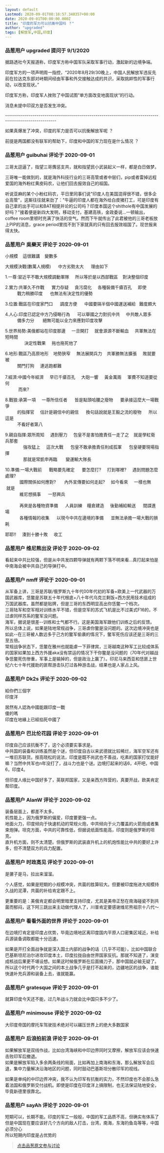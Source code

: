 ```yaml
---
layout: default
Lastmod: 2020-09-01T08:18:57.340357+00:00
date: 2020-09-01T00:00:00.000Z
title: "印度的军力可以抗衡中国吗 ？"
author: "upgraded"
tags: [解放军,中国,印度]
---
```



### 品葱用户 **upgraded** 提问于 9/1/2020
    
据路透社今天报道称，印度军方称中国军队采取军事行动，激起新的边境争端。  
  
印度军方的一项声明周一指控，“2020年8月29/30晚上，中国人民解放军违反先前在拉达克东部对峙期间经由军事和外交接触达成的共识，采取挑衅性的军事行动，以改变现状。”  
  
印度军方称，印度军人挫败了中国试图“单方面改变地面现状“的行动。  
  
消息未提中印双方是否发生冲突。  
  
\--------------------------------------------------------------------------------------------------------  
  
如果真爆发了冲突，印度的军力是否可以抗衡解放军呢 ？  
  
前提是两国都没有联军的帮助下，印度和中国的军力现在是什么情况 ？
    
                

### 品葱用户 **guibuhai** 评论于 2020-09-01
        
三哥太逗逼了，指望三哥膺惩支共，就和指望民小武装起义一样，都是白日做梦。  
  
三哥唯一能做到的，就是海外科技行业的三哥高管或者中层们，pip或者雷掉远程爱国的海外粉红黄皮码农，让他们回去报效自己的祖国。  
  
听说亚麻的某个小粉红码农，平日里同事们说"印度人在美国混得很不错，很多企业高管"，这厮往往就来劲了："牛逼的印度人都在海外给白皮猪打工，可是印度有自己拿的出手可以和BAT相提并论的公司吗？印度本国这个shithole有中国发展的好吗？"接着便是新四大发明，移动支付，基建高铁，金政委说...一顿输出，coffee room里顿时充满了快活的空气。然而下午就传出了此君被他的三哥老板放上PIP的消息，grace period里找不到下家就真的只有回去报效祖国了。现世报来得太快。
        
                

### 品葱用户 **吳樂天** 评论于 2020-09-01
        
小規模    這很難講    變數多  
  
大規模決戰(數萬人規模)      中方劣勢太大      理由如下  
  
1.一尊:習近平不敢大規模調動軍隊     所以等於是以西部戰區    對決整個印度  
  
2.實力:共軍久不作戰      實力存疑     貪污腐化     各種裝備千瘡百孔     即使  
          戰力稍勝印度      也無法有決定性的優勢  
  
3.位置:戰區在印度家門口      調度方便      中國要隔半個中國運送補給   難度頗大  
  
4.人心:印度已認定中方乃侵略行為      可以舉國之力對抗中共     中共敵人眾多  
          備多力分       絕無可能以全力來應對印度攻擊  
  
5.世界局勢:美俄都站在印度那邊     一旦開打     就會源源不斷輸血     共軍無法在短時間  
                決定性戰果     拖也拖死他了  
  
6.地形:戰區乃高原地形    地勢狹窄     無法展開兵力    共軍勝無法擴張     敗就要被  
          關門打狗     連逃跑都難  
              
7.經濟:中國今年經濟     早已千瘡百孔     大砲一響     黃金萬兩     軍費不知道要從何  
           而來?  
  
8.戰狼:承第一項     一尊所信任者      皆是點頭哈腰之廢物      要承接這麼大一場戰爭  
          的指揮官     估計是親信中的親信      換句話說就是王毅之流的廢物      所以這是  
          不看好者第八  
  
9.親自指揮:眾所周知     遇到壓力     包皇不是害怕擔責任一走了之    就是學紅衛兵那套  
               強攻猛上     這次大戰      包皇不敢承擔責任則成孤軍      包皇硬要現場指揮  
               那就是常凱申再臨       變運輸大隊長     
  
10.準備:一場大戰前      戰略要先確定      要怎麼打?     打到哪裡?     遇到問題怎麼處理?  
            國際關係如何應對?       內外宣傳要如何走起?     如今看來     一樣也無     就是  
            維尼想搞事      一怒興兵  
            
            再來是各種物資準備      人員訓練    糧倉建造     後勤補給輸送      間諜進場  
            各種情報的收集      以現今中共在邊境的準備      並無法承擔一場大戰的損耗  
  
耶耶!!     湊到十勝十敗     收工
        
                

### 品葱用户 **维尼熊出没** 评论于 2020-09-02
        
看起来中共比较强，但是从中共发四颗导弹就有两颗下落不明来看...真打起来怕是中南海会被中共自己的导弹打中。
        
                

### 品葱用户 **nmff** 评论于 2020-09-01
        
从军备上讲，三哥是苏联/俄罗斯九十年代00年代初的军备+欧美上一代武器的万国武器库，恁鳖是苏联五十年代根底+八十年代乌克兰剩饭+西方民用技术组成的万国武器库。虽然都是贴牌，但是三哥的东西明显高出你恁鳖一个档次。  
三哥陆军和空军相对训练水平不错，但是空军的苏式飞机是比不过美式F16的，不过虐同样苏系的鳖军没问题。  
海军，据说是很差--训练和士气都不行。这是美国海军跟他们训练之后的反馈。  
所以总体上说，如果是陆地常规战争，三哥虐你鳖是没问题的。这次边境冲突也是如此--在三哥被人数远多于己方的鳖军偷袭的情况下，鳖军死伤应该还是三哥的三至五倍。  
常规战争状态下，恁鳖在雅州也就能虐一下菲律宾，三哥越南这种军工比较成体系的国家如果加上西方外援aka没有禁运的情况下干你鳖是没问题的（70年代对越战争恁鳖死伤惨重，军事上是输掉的，但是政治上赢了）。印尼马来西亚和恁匪上世纪六七十年代援助的匪帮游击队打过各种游击战，结果也是人家占上风。
        
                

### 品葱用户 **Dk2s** 评论于 2020-09-02
        
給你們三個字  
印度洋  
  
居然有人認為中國能跟印度一戰  
傻的嗎  
印度在地緣上已經掐死中國了
        
                

### 品葱用户 **巴比伦花园** 评论于 2020-09-01
        
印度自己应该抗衡不了，这个必须要实事求是。  
中共国的装备和训练虽然是个谜，但印度自古以来武德就比较稀烂，海军空军还有一堆旧苏联货。按高晓松的说法，印度是既不尚武也不善战，吃素的国家打仗能好嘛？当然中共军也n年没打了，战斗力也是个谜。边境打起来的话6，4开吧，中国6，印度4。  
  
但印度人缘比中国好多了，英联邦国家，又是亲西方阵营的，真要开战，欧美肯定帮印度。
        
                

### 品葱用户 **AlanW** 评论于 2020-09-02
        
装备层面上，都差不太多。  
机性能上，因为俄罗斯的偏爱，印度要更强一点。  
地面火力，印度倾向于快速机动的常规火炮，中共倾向于火力覆盖的火箭炮或者集束炮弹。坦克方面，中共的可靠性低，但据说纸面性能高，印度则是俄罗斯的坦克。  
直升机方面，则不太清楚。但俄罗斯的武装直升机上的机炮性能比中共的要好上许多，但不清楚双方的兵力配置。
        
                

### 品葱用户 **时政高见** 评论于 2020-09-01
        
是骡子是马，拉出来溜溜。  
  
个人感觉，如果是短期的小规模冲突，共菌的胜算较大。但要被印度拖进大规模持久战的泥潭，共菌的补给肯定跟不上。  
  
更重要的是：美俄肯定都会明里暗里支持印度，尤其是美帝正愁在南海碰瓷不到共菌而郁闷，这下阿三跳出来主动做代理人了，川普肯定要感谢维尼熊祖宗十八代～
        
                

### 品葱用户 **看看外面的世界** 评论于 2020-09-01
        
在边境打肯定是印度占优势，毕竟边境地区离印度国内平原人口密集区域近，补给兵源装备调取都能十分迅速。  
  
如果是开打全面战争就是深入国土内部的战争的话（几乎不可能），比如中国联合巴基斯坦尼泊尔进攻印度本土，印度拉拢自由世界国家反抗。那就不知道了，演变成核战后果更不堪设想。如果这时候俄罗斯在后面捅刀子，那中国就必输无疑了。所以这个时代两个大国之间的本土战争几乎是打不起来的，边疆地区的战争，谁能快速补充兵源和装备上去，谁就能赢。
        
                

### 品葱用户 **gratesque** 评论于 2020-09-01
        
就算印度今天还不能，过几年战斗力就会比中国只多不少了。
        
                

### 品葱用户 **minimouse** 评论于 2020-09-02
        
大印度帝国的摩托车驾驶技术绝对可以碾压世界上的绝大多数国家
        
                

### 品葱用户 **后浪拍前浪** 评论于 2020-09-01
        
如果解放军是双线作战，比如台湾海峡和中印边界同时又摩擦，解放军应该会快速击败印军后撤退。  
如果是解放军陷入多余两条线的局面，比如再加上南海和东海，那么解放军会后退，集中力量解决沿海地区的问题，同时鼓动巴基斯坦分散印军的视线。  
  
如果是单纯的中印边界冲突，我不认为印军有抗衡的实力，不然印度也不会那么急着法国和俄罗斯交付战机。即使是印度在印度洋上搞限制，也无法保证陆地安全，毕竟新德里很靠北。
        
                

### 品葱用户 **sayAh** 评论于 2020-09-01
        
短期可以，长期不能。印度的军工一般般，中国的军工品质不高，但确实有体系了  
但是中国现在要应该好几个方向的敌人打击，台湾，南海，东海钓鱼岛等等，中国必须分心  
所以短期内印度是占优势的
        
                





> [点击品葱原文参与讨论](https://pincong.rocks/question/30516)

